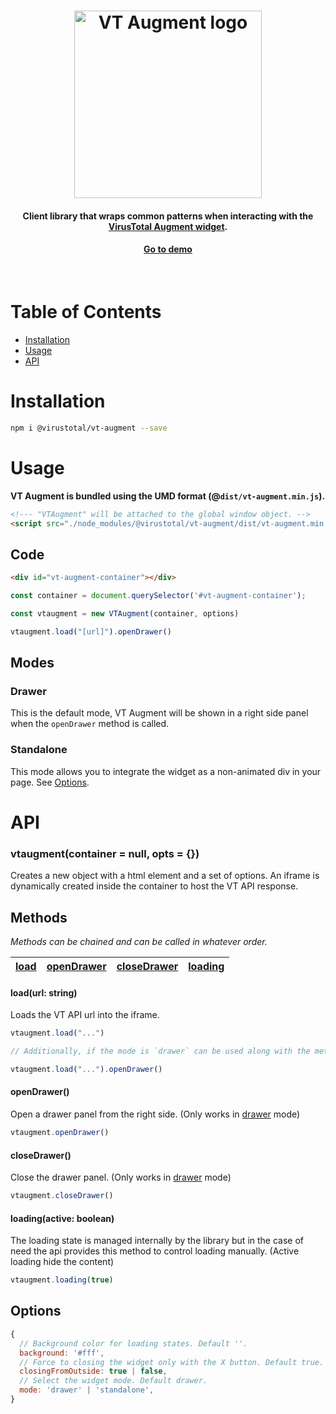 <h1 align="center">
    <a href="https://github.com/VirusTotal/vt-augment"><img width="300" alt="VT Augment logo" src="https://user-images.githubusercontent.com/4747608/83544509-47b64f00-a4fe-11ea-8c01-1bf27b442f3f.png"></a>
</h1>

<h4 align="center">
	Client library that wraps common patterns when interacting with the <a href="https://developers.virustotal.com/v3.0/reference?#widget-overview">VirusTotal Augment widget<a>.
</h4>

<h4 align="center">
	<a href="https://www.virustotal.com/ui/widget/demo/dedicated">Go to demo<a>
</h4>

<br>

# Table of Contents

* [Installation](#installation)
* [Usage](#usage)
* [API](#api)

# Installation
```bash
npm i @virustotal/vt-augment --save
```

# Usage

**VT Augment is bundled using the UMD format (@`dist/vt-augment.min.js`).**

```html
<!--- "VTAugment" will be attached to the global window object. -->
<script src="./node_modules/@virustotal/vt-augment/dist/vt-augment.min.js"></script>
```

## Code
```html
<div id="vt-augment-container"></div>
```

```javascript
const container = document.querySelector('#vt-augment-container');

const vtaugment = new VTAugment(container, options)

vtaugment.load("[url]").openDrawer()
```

## Modes

### Drawer

This is the default mode, VT Augment will be shown in a right side panel when the `openDrawer` method is called.

### Standalone

This mode allows you to integrate the widget as a non-animated div in your page. See [Options](#options).

# API

### vtaugment(container = null, opts = {})

Creates a new object with a html element and a set of options. An iframe is dynamically created inside the container to host the VT API response.

## Methods

*Methods can be chained and can be called in whatever order.*

| [load](#loadurl-string) | [openDrawer](#opendrawer) | [closeDrawer](#closedrawer) | [loading](#loading(active-boolean))
|-----|-----|-----|-----|

#### load(url: string)

Loads the VT API url into the iframe.

```js
vtaugment.load("...")

// Additionally, if the mode is `drawer` can be used along with the method `openDrawer`

vtaugment.load("...").openDrawer()

```

#### openDrawer()

Open a drawer panel from the right side. (Only works in [drawer](#drawer) mode)

```js
vtaugment.openDrawer()

```

#### closeDrawer()

Close the drawer panel. (Only works in [drawer](#drawer) mode)

```js
vtaugment.closeDrawer()

```

#### loading(active: boolean)

The loading state is managed internally by the library but in the case of need the api provides this method to control loading manually. (Active loading hide the content)

```js
vtaugment.loading(true)

```

## Options

```js
{
  // Background color for loading states. Default ''.
  background: '#fff',
  // Force to closing the widget only with the X button. Default true.
  closingFromOutside: true | false,
  // Select the widget mode. Default drawer.
  mode: 'drawer' | 'standalone',
}
```
